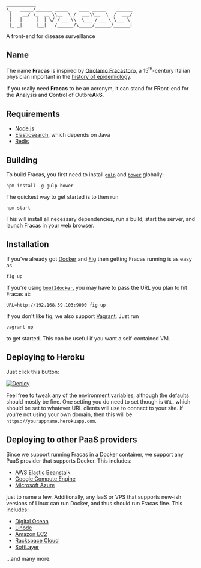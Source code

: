     ___________
    \_   _____/______ _____    ____ _____    ______
     |    __/ \_  __ \\__  \ /  ___\\__  \  /  ___/
     |   |     |  | \/ / __ \\  \___ / __ \_\___ \
     |_ _|     |__|   /______/\_____/______/______|

A front-end for disease surveillance  

## Name

The name __Fracas__ is inspired by
 [Girolamo Fracastoro](http://en.wikipedia.org/wiki/Girolamo_Fracastoro), a
 15<sup>th</sup>-century Italian physician important in the
 [history of epidemiology](http://en.wikipedia.org/wiki/Epidemiology#History).

If you really need __Fracas__ to be an acronym, it can stand for <strong>FR</strong>ont-end for
 the <strong>A</strong>nalysis and <strong>C</strong>ontrol of Outbre<strong>A</strong>k<strong>S</strong>.

## Requirements

 * [Node.js](http://nodejs.org)
 * [Elasticsearch](http://elasticsearch.org), which depends on Java
 * [Redis](http://redis.io)

## Building

To build Fracas, you first need to install [`gulp`](http://gulpjs.com) and [`bower`](http://bower.io) globally:

    npm install -g gulp bower

The quickest way to get started is to then run

    npm start

This will install all necessary dependencies, run a build, start the server, and launch Fracas in your web browser.

## Installation

If you've already got [Docker](https://www.docker.com) and [Fig](http://www.fig.sh) then getting Fracas running is as
easy as

    fig up

If you're using [`boot2docker`](http://boot2docker.io), you may have to pass the URL you plan to hit Fracas at:

    URL=http://192.168.59.103:9000 fig up

If you don't like fig, we also support [Vagrant](https://www.vagrantup.com). Just run

    vagrant up

to get started. This can be useful if you want a self-contained VM.

## Deploying to Heroku

Just click this button:

[![Deploy](https://www.herokucdn.com/deploy/button.png)](https://heroku.com/deploy?template=https://github.com/gabegorelick/fracas)

Feel free to tweak any of the environment variables, although the defaults should mostly be fine. One setting you do
 need to set though is `URL`, which should be set to whatever URL clients will use to connect to your site. If you're
 not using your own domain, then this will be `https://yourappname.herokuapp.com`.

## Deploying to other PaaS providers

Since we support running Fracas in a Docker container, we support any PaaS provider that supports Docker. This includes:

 * [AWS Elastic Beanstalk](http://docs.aws.amazon.com/elasticbeanstalk/latest/dg/create_deploy_docker_eb.html)
 * [Google Compute Engine](https://developers.google.com/compute/docs/containers)
 * [Microsoft Azure](http://azure.microsoft.com/blog/2014/06/09/docker-and-azure-coolness)

just to name a few. Additionally, any IaaS or VPS that supports new-ish versions of Linux can run Docker, and thus
 should run Fracas fine. This includes:

 * [Digital Ocean](https://www.digitalocean.com/community/tutorials/how-to-use-the-digitalocean-docker-application)
 * [Linode](https://www.linode.com/docs/applications/containers/docker)
 * [Amazon EC2](https://docs.docker.com/installation/amazon)
 * [Rackspace Cloud](https://docs.docker.com/installation/rackspace)
 * [SoftLayer](https://docs.docker.com/installation/softlayer)

...and many more.
